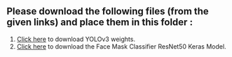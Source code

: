 ## Please download the following files (from the given links) and place them in this folder :
1. [Click here](https://pjreddie.com/media/files/yolov3.weights) to download YOLOv3 weights.
2. [Click here](https://drive.google.com/drive/folders/1Q59338kd463UqUESwgt7aF_W46Fj5OJd?usp=sharing) to download the Face Mask Classifier ResNet50 Keras Model.
